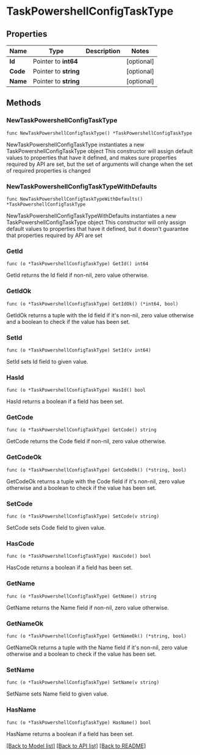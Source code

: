 # TaskPowershellConfigTaskType

## Properties

Name | Type | Description | Notes
------------ | ------------- | ------------- | -------------
**Id** | Pointer to **int64** |  | [optional] 
**Code** | Pointer to **string** |  | [optional] 
**Name** | Pointer to **string** |  | [optional] 

## Methods

### NewTaskPowershellConfigTaskType

`func NewTaskPowershellConfigTaskType() *TaskPowershellConfigTaskType`

NewTaskPowershellConfigTaskType instantiates a new TaskPowershellConfigTaskType object
This constructor will assign default values to properties that have it defined,
and makes sure properties required by API are set, but the set of arguments
will change when the set of required properties is changed

### NewTaskPowershellConfigTaskTypeWithDefaults

`func NewTaskPowershellConfigTaskTypeWithDefaults() *TaskPowershellConfigTaskType`

NewTaskPowershellConfigTaskTypeWithDefaults instantiates a new TaskPowershellConfigTaskType object
This constructor will only assign default values to properties that have it defined,
but it doesn't guarantee that properties required by API are set

### GetId

`func (o *TaskPowershellConfigTaskType) GetId() int64`

GetId returns the Id field if non-nil, zero value otherwise.

### GetIdOk

`func (o *TaskPowershellConfigTaskType) GetIdOk() (*int64, bool)`

GetIdOk returns a tuple with the Id field if it's non-nil, zero value otherwise
and a boolean to check if the value has been set.

### SetId

`func (o *TaskPowershellConfigTaskType) SetId(v int64)`

SetId sets Id field to given value.

### HasId

`func (o *TaskPowershellConfigTaskType) HasId() bool`

HasId returns a boolean if a field has been set.

### GetCode

`func (o *TaskPowershellConfigTaskType) GetCode() string`

GetCode returns the Code field if non-nil, zero value otherwise.

### GetCodeOk

`func (o *TaskPowershellConfigTaskType) GetCodeOk() (*string, bool)`

GetCodeOk returns a tuple with the Code field if it's non-nil, zero value otherwise
and a boolean to check if the value has been set.

### SetCode

`func (o *TaskPowershellConfigTaskType) SetCode(v string)`

SetCode sets Code field to given value.

### HasCode

`func (o *TaskPowershellConfigTaskType) HasCode() bool`

HasCode returns a boolean if a field has been set.

### GetName

`func (o *TaskPowershellConfigTaskType) GetName() string`

GetName returns the Name field if non-nil, zero value otherwise.

### GetNameOk

`func (o *TaskPowershellConfigTaskType) GetNameOk() (*string, bool)`

GetNameOk returns a tuple with the Name field if it's non-nil, zero value otherwise
and a boolean to check if the value has been set.

### SetName

`func (o *TaskPowershellConfigTaskType) SetName(v string)`

SetName sets Name field to given value.

### HasName

`func (o *TaskPowershellConfigTaskType) HasName() bool`

HasName returns a boolean if a field has been set.


[[Back to Model list]](../README.md#documentation-for-models) [[Back to API list]](../README.md#documentation-for-api-endpoints) [[Back to README]](../README.md)


